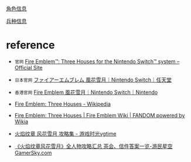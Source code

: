 


[角色信息](characters.md)

[兵种信息](class.md)

 
# reference


- `官网` [Fire Emblem™: Three Houses for the Nintendo Switch™ system – Official Site](https://fireemblem.nintendo.com/three-houses/)
- `日本官网` [ファイアーエムブレム 風花雪月｜Nintendo Switch｜任天堂](https://www.nintendo.co.jp/switch/anvya/pc/)
- `香港官网` [Fire Emblem 風花雪月｜Nintendo Switch｜Nintendo](https://www.nintendo.com.hk/switch/fire_emblem_three_houses/pc/index.html)


- [Fire Emblem: Three Houses - Wikipedia](https://en.wikipedia.org/wiki/Fire_Emblem:_Three_Houses)
- [Fire Emblem: Three Houses | Fire Emblem Wiki | FANDOM powered by Wikia](https://fireemblem.fandom.com/wiki/Fire_Emblem:_Three_Houses)
- [火焰纹章 风花雪月 攻略集 - 游戏时光vgtime](http://www.vgtime.com/game/strategy/10778.jhtml)
- [《火焰纹章风花雪月》全人物攻略汇总 茶会、信件答案一览-游民星空 GamerSky.com](https://www.gamersky.com/handbook/201908/1209337.shtml)


